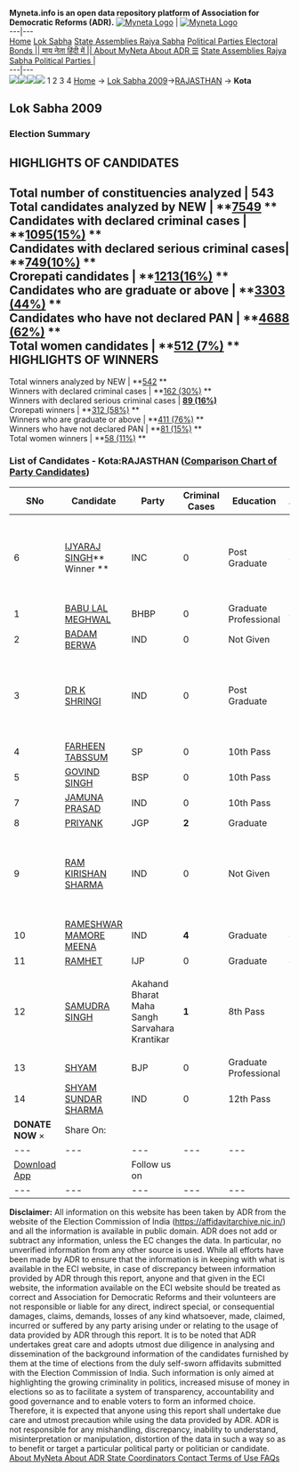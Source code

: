 **Myneta.info is an open data repository platform of Association for Democratic Reforms (ADR).**
[![Myneta Logo](https://www.myneta.info/lib/img/myneta-logo.png)](https://www.myneta.info/) | [![Myneta Logo](https://www.myneta.info/lib/img/adr-logo.png)](https://adrindia.org)  
---|---  
[Home](https://www.myneta.info/) [Lok Sabha](https://www.myneta.info/#ls "Lok Sabha") [ State Assemblies ](https://www.myneta.info/#sa "State Assemblies") [Rajya Sabha](https://www.myneta.info/#rs "Rajya Sabha") [Political Parties ](https://www.myneta.info/party "Political Parties") [ Electoral Bonds ](https://www.myneta.info/electoral_bonds "Electoral Bonds") [ || माय नेता हिंदी में || ](https://translate.google.co.in/translate?prev=hp&hl=en&js=y&u=www.myneta.info&sl=en&tl=hi&history_state0=) [ About MyNeta ](https://adrindia.org/content/about-myneta) [ About ADR ](https://adrindia.org/about-adr/who-we-are) [☰](javascript:void\(0\))
[ State Assemblies ](https://www.myneta.info/#sa "State Assemblies") [ Rajya Sabha ](https://www.myneta.info/#rs "Rajya Sabha") [ Political Parties ](https://www.myneta.info/party "Political Parties")
|   
---|---  
![](https://www.myneta.info/lib/img/banner/banner-1.png)![](https://www.myneta.info/lib/img/banner/banner-2.png)![](https://www.myneta.info/lib/img/banner/banner-3.png)![](https://www.myneta.info/lib/img/banner/banner-4.png)
1  2  3  4 
[Home](https://www.myneta.info/) → [Lok Sabha 2009](https://www.myneta.info/ls2009/)→[RAJASTHAN](https://www.myneta.info/ls2009/index.php?action=show_constituencies&state_id=20) → **Kota**
### 
## Lok Sabha 2009
###  Election Summary 
HIGHLIGHTS OF CANDIDATES  
---  
Total number of constituencies analyzed |  543   
Total candidates analyzed by NEW | **[7549](https://www.myneta.info/ls2009/index.php?action=summary&subAction=candidates_analyzed&sort=candidate#summary) **  
Candidates with declared criminal cases | **[1095(15%)](https://www.myneta.info/ls2009/index.php?action=summary&subAction=crime&sort=candidate#summary) **  
Candidates with declared serious criminal cases| **[749(10%)](https://www.myneta.info/ls2009/index.php?action=summary&subAction=serious_crime&sort=candidate#summary) **  
Crorepati candidates | **[1213(16%)](https://www.myneta.info/ls2009/index.php?action=summary&subAction=crorepati&sort=candidate#summary) **  
Candidates who are graduate or above | **[3303 (44%)](https://www.myneta.info/ls2009/index.php?action=summary&subAction=education&sort=candidate#summary) **  
Candidates who have not declared PAN | **[4688 (62%)](https://www.myneta.info/ls2009/index.php?action=summary&subAction=without_pan&sort=candidate#summary) **  
Total women candidates | **[512 (7%)](https://www.myneta.info/ls2009/index.php?action=summary&subAction=women_candidate&sort=candidate#summary) **  
HIGHLIGHTS OF WINNERS  
---  
Total winners analyzed by NEW | **[542](https://www.myneta.info/ls2009/index.php?action=summary&subAction=winner_analyzed&sort=candidate#summary) **  
Winners with declared criminal cases | **[162 (30%)](https://www.myneta.info/ls2009/index.php?action=summary&subAction=winner_crime&sort=candidate#summary) **  
Winners with declared serious criminal cases | **[89 (16%)](https://www.myneta.info/ls2009/index.php?action=summary&subAction=winner_serious_crime&sort=candidate#summary)**  
Crorepati winners | **[312 (58%)](https://www.myneta.info/ls2009/index.php?action=summary&subAction=winner_crorepati&sort=candidate#summary) **  
Winners who are graduate or above | **[411 (76%)](https://www.myneta.info/ls2009/index.php?action=summary&subAction=winner_education&sort=candidate#summary) **  
Winners who have not declared PAN | **[81 (15%)](https://www.myneta.info/ls2009/index.php?action=summary&subAction=winner_without_pan&sort=candidate#summary) **  
Total women winners | **[58 (11%)](https://www.myneta.info/ls2009/index.php?action=summary&subAction=winner_women&sort=candidate#summary) **  
### List of Candidates - Kota:RAJASTHAN ([Comparison Chart of Party Candidates](https://www.myneta.info/ls2009/comparisonchart.php?constituency_id=414))
SNo | Candidate| Party| Criminal Cases| Education| Age| Total Assets| Liabilities  
---|---|---|---|---|---|---|---  
6  | [IJYARAJ SINGH](https://www.myneta.info/ls2009/candidate.php?candidate_id=6161)** Winner ** | INC | 0 | Post Graduate| 44 | ![](https://myneta.info/image_v2.php?myneta_folder=ls2009&candidate_id=6161&col=ta) | ![](https://myneta.info/image_v2.php?myneta_folder=ls2009&candidate_id=6161&col=lia)  
1  | [BABU LAL MEGHWAL](https://www.myneta.info/ls2009/candidate.php?candidate_id=6384) | BHBP | 0 | Graduate Professional| 43 | Rs 39,66,000 ~ 39 Lacs+ | Rs 0 ~   
2  | [BADAM BERWA](https://www.myneta.info/ls2009/candidate.php?candidate_id=6385) | IND | 0 | Not Given| 39 | Rs 40,000 ~ 40 Thou+ | Rs 0 ~   
3  | [DR K SHRINGI](https://www.myneta.info/ls2009/candidate.php?candidate_id=6386) | IND | 0 | Post Graduate| 53 | ![](https://myneta.info/image_v2.php?myneta_folder=ls2009&candidate_id=6386&col=ta) | ![](https://myneta.info/image_v2.php?myneta_folder=ls2009&candidate_id=6386&col=lia)  
4  | [FARHEEN TABSSUM](https://www.myneta.info/ls2009/candidate.php?candidate_id=6160) | SP | 0 | 10th Pass| 33 | Rs 40,000 ~ 40 Thou+ | Rs 0 ~   
5  | [GOVIND SINGH](https://www.myneta.info/ls2009/candidate.php?candidate_id=6131) | BSP | 0 | 10th Pass| 56 | Rs 58,47,000 ~ 58 Lacs+ | Rs 10,00,000 ~ 10 Lacs+  
7  | [JAMUNA PRASAD](https://www.myneta.info/ls2009/candidate.php?candidate_id=6132) | IND | 0 | 10th Pass| 72 | Rs 18,36,000 ~ 18 Lacs+ | Rs 0 ~   
8  | [PRIYANK](https://www.myneta.info/ls2009/candidate.php?candidate_id=5881) | JGP | **2** | Graduate| 29 | Rs 2,70,956 ~ 2 Lacs+ | Rs 2,10,000 ~ 2 Lacs+  
9  | [RAM KIRISHAN SHARMA](https://www.myneta.info/ls2009/candidate.php?candidate_id=5882) | IND | 0 | Not Given| 70 | ![](https://myneta.info/image_v2.php?myneta_folder=ls2009&candidate_id=5882&col=ta) | ![](https://myneta.info/image_v2.php?myneta_folder=ls2009&candidate_id=5882&col=lia)  
10  | [RAMESHWAR MAMORE MEENA](https://www.myneta.info/ls2009/candidate.php?candidate_id=6388) | IND | **4** | Graduate| 46 | Rs 15,00,000 ~ 15 Lacs+ | Rs 0 ~   
11  | [RAMHET](https://www.myneta.info/ls2009/candidate.php?candidate_id=6389) | IJP | 0 | Graduate| 42 | Rs 96,875 ~ 96 Thou+ | Rs 0 ~   
12  | [SAMUDRA SINGH](https://www.myneta.info/ls2009/candidate.php?candidate_id=6390) | Akahand Bharat Maha Sangh Sarvahara Krantikar | **1** | 8th Pass| 72 | ![](https://myneta.info/image_v2.php?myneta_folder=ls2009&candidate_id=6390&col=ta) | ![](https://myneta.info/image_v2.php?myneta_folder=ls2009&candidate_id=6390&col=lia)  
13  | [SHYAM](https://www.myneta.info/ls2009/candidate.php?candidate_id=5883) | BJP | 0 | Graduate Professional| 54 | Rs 99,74,260 ~ 99 Lacs+ | Rs 3,26,970 ~ 3 Lacs+  
14  | [SHYAM SUNDAR SHARMA](https://www.myneta.info/ls2009/candidate.php?candidate_id=6130) | IND | 0 | 12th Pass| 52 | Rs 65,514 ~ 65 Thou+ | Rs 0 ~   
|  **DONATE NOW** × |  Share On:  | [](https://api.whatsapp.com/send?text=https%3A%2F%2Fmyneta.info%2Fpunjab2022%2Findex.php%3Faction%3Dshow_constituencies%26state_id%3D19) | [](https://www.facebook.com/sharer/sharer.php?u=https%3A%2F%2Fmyneta.info%2Fpunjab2022%2Findex.php%3Faction%3Dshow_constituencies%26state_id%3D19) | [](https://twitter.com/share?url=https%3A%2F%2Fmyneta.info%2Fpunjab2022%2Findex.php%3Faction%3Dshow_constituencies%26state_id%3D19)  
---|---|---|---|---  
| [ Download App ](https://play.google.com/store/apps/details?id=com.webrosoft.myneta1&pcampaignid=pcampaignidMKT-Other-global-all-co-prtnr-py-PartBadge-Mar2515-1) | [](https://play.google.com/store/apps/details?id=com.webrosoft.myneta1&pcampaignid=pcampaignidMKT-Other-global-all-co-prtnr-py-PartBadge-Mar2515-1) |  Follow us on  | [](https://www.facebook.com/adrindia.org/) | [](https://twitter.com/adrspeaks) | [](https://groups.google.com/g/national-election-watch?hl=en&pli=1) | [](https://www.instagram.com/adrspeaks/) | [](https://www.youtube.com/user/adrspeaks) | [](https://sharechat.com/profile/adrspeaks)  
---|---|---|---|---|---|---|---|---  
**Disclaimer:** All information on this website has been taken by ADR from the website of the Election Commission of India (https://affidavitarchive.nic.in/) and all the information is available in public domain. ADR does not add or subtract any information, unless the EC changes the data. In particular, no unverified information from any other source is used. While all efforts have been made by ADR to ensure that the information is in keeping with what is available in the ECI website, in case of discrepancy between information provided by ADR through this report, anyone and that given in the ECI website, the information available on the ECI website should be treated as correct and Association for Democratic Reforms and their volunteers are not responsible or liable for any direct, indirect special, or consequential damages, claims, demands, losses of any kind whatsoever, made, claimed, incurred or suffered by any party arising under or relating to the usage of data provided by ADR through this report. It is to be noted that ADR undertakes great care and adopts utmost due diligence in analysing and dissemination of the background information of the candidates furnished by them at the time of elections from the duly self-sworn affidavits submitted with the Election Commission of India. Such information is only aimed at highlighting the growing criminality in politics, increased misuse of money in elections so as to facilitate a system of transparency, accountability and good governance and to enable voters to form an informed choice. Therefore, it is expected that anyone using this report shall undertake due care and utmost precaution while using the data provided by ADR. ADR is not responsible for any mishandling, discrepancy, inability to understand, misinterpretation or manipulation, distortion of the data in such a way so as to benefit or target a particular political party or politician or candidate. 
[ About MyNeta ](https://adrindia.org/content/about-myneta) [ About ADR ](https://adrindia.org/about-adr/who-we-are) [ State Coordinators ](https://adrindia.org/about-adr/state-coordinators) [ Contact ](https://adrindia.org/contact-us) [ Terms of Use ](https://adrindia.org/content/adr-terms-use) [ FAQs ](https://adrindia.org/content/faqs)
